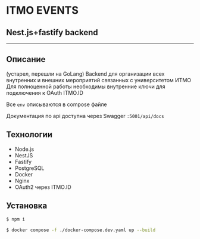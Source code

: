 # ITMO EVENTS 
## Nest.js+fastify backend

---

## Описание

(устарел, перешли на GoLang) Backend для организации всех внутренних и внешних мероприятий связанных с университетом ИТМО
Для полноценной работы необходимы внутренние ключи для подключения к OAuth ITMO.ID

Все `env` описываются в compose файле

Документация по api доступна через Swagger  `:5001/api/docs`

## Технологии

- Node.js
- NestJS
- Fastify
- PostgreSQL
- Docker
- Nginx
- OAuth2 через ITMO.ID

## Установка

```bash
$ npm i

$ docker compose -f ./docker-compose.dev.yaml up --build
```
